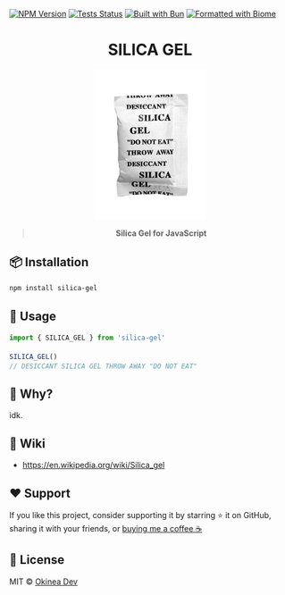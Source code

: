 <!-- markdownlint-disable first-line-h1 -->

[![NPM Version](https://img.shields.io/npm/v/silica-gel?logo=npm&logoColor=212121&label=version&labelColor=FAFAFA&color=212121)](https://npmjs.com/package/aboutproject) [![Tests Status](https://img.shields.io/github/actions/workflow/status/okineadev/silica-gel/test.yml?label=tests&labelColor=212121)](https://github.com/okineadev/silica-gel/actions/workflows/test.yml) [![Built with Bun](https://img.shields.io/badge/Built_with-Bun-fbf0df?logo=bun&labelColor=212121)](https://bun.sh) [![Formatted with Biome](https://img.shields.io/badge/Formatted_with-Biome-60a5fa?style=flat&logo=biome&labelColor=212121)](https://biomejs.dev/)

<!-- markdownlint-capture -->
<!-- markdownlint-disable no-inline-html heading-start-left -->
<div align="center">

  # SILICA GEL

  <img alt="Silica Gel" src="assets/silicagel.png" width="200" />

  > **Silica Gel for JavaScript**
</div>
<!-- markdownlint-restore -->

## 📦 Installation

```bash
npm install silica-gel
```

## 🚀 Usage

```typescript
import { SILICA_GEL } from 'silica-gel'

SILICA_GEL()
// DESICCANT SILICA GEL THROW AWAY "DO NOT EAT"
```

## 🤔 Why?

idk.

## 📑 Wiki

- <https://en.wikipedia.org/wiki/Silica_gel>

## ❤️ Support

If you like this project, consider supporting it by starring ⭐ it on GitHub, sharing it with your friends, or [buying me a coffee ☕](https://github.com/okineadev/silica-gel?sponsor=1)

## 📝 License

MIT © [Okinea Dev](https://github.com/okineadev)
